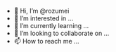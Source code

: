 - 👋 Hi, I’m @rozumei
- 👀 I’m interested in ...
- 🌱 I’m currently learning ...
- 💞️ I’m looking to collaborate on ...
- 📫 How to reach me ...

<!---
rozumei/rozumei is a ✨ special ✨ repository because its `README.md` (this file) appears on your GitHub profile.
You can click the Preview link to take a look at your changes.
--->
